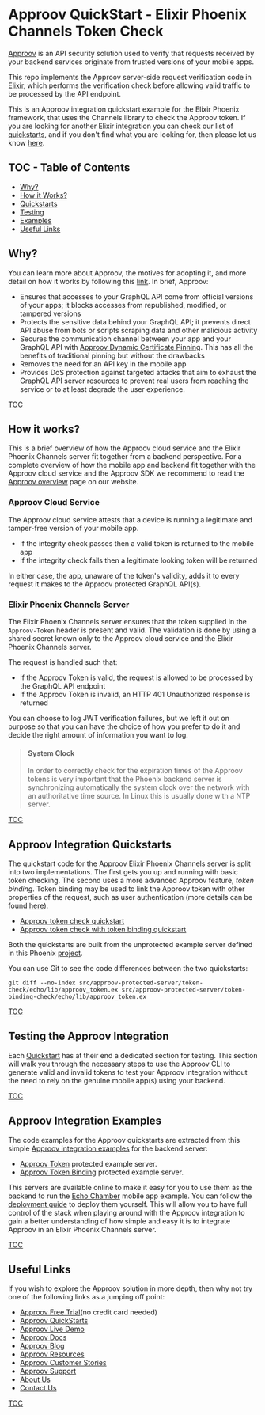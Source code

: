 # Approov QuickStart - Elixir Phoenix Channels Token Check

[Approov](https://approov.io) is an API security solution used to verify that requests received by your backend services originate from trusted versions of your mobile apps.

This repo implements the Approov server-side request verification code in [Elixir](https://elixir-lang.org/), which performs the verification check before allowing valid traffic to be processed by the API endpoint.

This is an Approov integration quickstart example for the Elixir Phoenix framework, that uses the Channels library to check the Approov token. If you are looking for another Elixir integration you can check our list of [quickstarts](https://approov.io/docs/latest/approov-integration-examples/backend-api/), and if you don't find what you are looking for, then please let us know [here](https://approov.io/contact).


## TOC - Table of Contents

* [Why?](#why)
* [How it Works?](#how-it-works)
* [Quickstarts](#approov-integration-quickstarts)
* [Testing](#testing-the-approov-integration)
* [Examples](#approov-integration-examples)
* [Useful Links](#useful-links)


## Why?

You can learn more about Approov, the motives for adopting it, and more detail on how it works by following this [link](https://approov.io/product). In brief, Approov:

* Ensures that accesses to your GraphQL API come from official versions of your apps; it blocks accesses from republished, modified, or tampered versions
* Protects the sensitive data behind your GraphQL API; it prevents direct API abuse from bots or scripts scraping data and other malicious activity
* Secures the communication channel between your app and your GraphQL API with [Approov Dynamic Certificate Pinning](https://approov.io/docs/latest/approov-usage-documentation/#approov-dynamic-pinning). This has all the benefits of traditional pinning but without the drawbacks
* Removes the need for an API key in the mobile app
* Provides DoS protection against targeted attacks that aim to exhaust the GraphQL API server resources to prevent real users from reaching the service or to at least degrade the user experience.

[TOC](#toc---table-of-contents)


## How it works?

This is a brief overview of how the Approov cloud service and the Elixir Phoenix Channels server fit together from a backend perspective. For a complete overview of how the mobile app and backend fit together with the Approov cloud service and the Approov SDK we recommend to read the [Approov overview](https://approov.io/product) page on our website.

### Approov Cloud Service

The Approov cloud service attests that a device is running a legitimate and tamper-free version of your mobile app.

* If the integrity check passes then a valid token is returned to the mobile app
* If the integrity check fails then a legitimate looking token will be returned

In either case, the app, unaware of the token's validity, adds it to every request it makes to the Approov protected GraphQL API(s).

### Elixir Phoenix Channels Server

The Elixir Phoenix Channels server ensures that the token supplied in the `Approov-Token` header is present and valid. The validation is done by using a shared secret known only to the Approov cloud service and the Elixir Phoenix Channels server.

The request is handled such that:

* If the Approov Token is valid, the request is allowed to be processed by the GraphQL API endpoint
* If the Approov Token is invalid, an HTTP 401 Unauthorized response is returned

You can choose to log JWT verification failures, but we left it out on purpose so that you can have the choice of how you prefer to do it and decide the right amount of information you want to log.

>#### System Clock
>
>In order to correctly check for the expiration times of the Approov tokens is very important that the Phoenix backend server is synchronizing automatically the system clock over the network with an authoritative time source. In Linux this is usually done with a NTP server.

[TOC](#toc---table-of-contents)


## Approov Integration Quickstarts

The quickstart code for the Approov Elixir Phoenix Channels server is split into two implementations. The first gets you up and running with basic token checking. The second uses a more advanced Approov feature, _token binding_. Token binding may be used to link the Approov token with other properties of the request, such as user authentication (more details can be found [here](https://approov.io/docs/latest/approov-usage-documentation/#token-binding)).
* [Approov token check quickstart](/docs/APPROOV_TOKEN_QUICKSTART.md)
* [Approov token check with token binding quickstart](/docs/APPROOV_TOKEN_BINDING_QUICKSTART.md)

Both the quickstarts are built from the unprotected example server defined in this Phoenix [project](/src/unprotected-server/echo).

You can use Git to see the code differences between the two quickstarts:

```
git diff --no-index src/approov-protected-server/token-check/echo/lib/approov_token.ex src/approov-protected-server/token-binding-check/echo/lib/approov_token.ex
```

[TOC](#toc---table-of-contents)


## Testing the Approov Integration

Each [Quickstart](#approov-integration-quickstarts) has at their end a dedicated section for testing. This section will walk you through the necessary steps to use the Approov CLI to generate valid and invalid tokens to test your Approov integration without the need to rely on the genuine mobile app(s) using your backend.

[TOC](#toc---table-of-contents)


## Approov Integration Examples

The code examples for the Approov quickstarts are extracted from this simple [Approov integration examples](/src/approov-protected-server) for the backend server:

* [Approov Token](/src/approov-protected-server/token-check/echo) protected example server.
* [Approov Token Binding](/src/approov-protected-server/token-binding-check/echo) protected example server.

This servers are available online to make it easy for you to use them as the backend to run the [Echo Chamber](https://github.com/approov/quickstart-flutter-elixir-phoenix-channels/blob/master/src/echo-chamber-app) mobile app example. You can follow the [deployment guide](DEPLOYMENT.md) to deploy them yourself. This will allow you to have full control of the stack when playing around with the Approov integration to gain a better understanding of how simple and easy it is to integrate Approov in an Elixir Phoenix Channels server.

[TOC](#toc---table-of-contents)


## Useful Links

If you wish to explore the Approov solution in more depth, then why not try one of the following links as a jumping off point:

* [Approov Free Trial](https://approov.io/signup)(no credit card needed)
* [Approov QuickStarts](https://approov.io/docs/latest/approov-integration-examples/)
* [Approov Live Demo](https://approov.io/product/demo)
* [Approov Docs](https://approov.io/docs)
* [Approov Blog](https://blog.approov.io)
* [Approov Resources](https://approov.io/resource/)
* [Approov Customer Stories](https://approov.io/customer)
* [Approov Support](https://approov.zendesk.com/hc/en-gb/requests/new)
* [About Us](https://approov.io/company)
* [Contact Us](https://approov.io/contact)

[TOC](#toc---table-of-contents)
